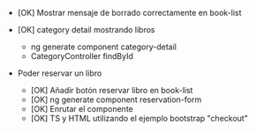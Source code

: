 

* [OK] Mostrar mensaje de borrado correctamente en book-list

* [OK] category detail mostrando libros
    * ng generate component category-detail
    * CategoryController findById

* Poder reservar un libro
    * [OK] Añadir botón reservar libro en book-list
    * [OK] ng generate component reservation-form
    * [OK] Enrutar el componente
    * [OK] TS y HTML utilizando el ejemplo bootstrap "checkout"




